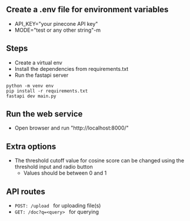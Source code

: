 ## Create a .env file for environment variables
- API_KEY="your pinecone API key"
- MODE="test or any other string"-m

## Steps
- Create a virtual env
- Install the dependencies from requirements.txt
- Run the fastapi server

```
python -m venv env
pip install -r requirements.txt
fastapi dev main.py
```

## Run the web service
- Open browser and run "http://localhost:8000/"

## Extra options
- The threshold cutoff value for cosine score can be changed using the threshold input and radio button
    - Values should be between 0 and 1
 
## API routes
- ```POST: /upload ``` for uploading file(s)
- ```GET: /doc?q=<query> ``` for querying
